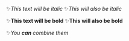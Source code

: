 :sparkles:*This text will be italic*
:sparkles:_This will also be italic_

:sparkles:**This text will be bold**
:sparkles:__This will also be bold__

:sparkles:_You **can** combine them_
